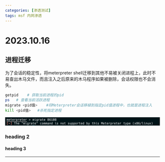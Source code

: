 ```yaml
---
categories: [渗透测试]
tags: msf 内网渗透
---
```

# 2023.10.16
## 进程迁移
为了会话的稳定性，将meterpreter shell迁移到其他不易被关闭进程上，此时不易查出木马文件，而且注入之后原来的木马程序如果被删除，会话权限也不会消失。
```bash
getpid    # 获取当前进程的pid
ps   # 查看当前活跃进程
migrate <pid值>    #将Meterpreter会话移植到指定pid值进程中，也就是进程注入
kill <pid值>   #杀死指定进程
```
![](2023-10-16-11-43-23.png)
### heading 2
#### heading 3
***